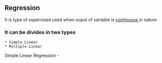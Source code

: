 ## Regression
  It is type of supervised used when ouput of variable is <u> continuous </u> in nature
  
### It can be divides in two types
    * Simple Linear 
    * Multiple Linear 
   
  Simple Linear Regression -  
